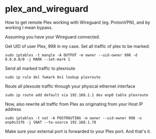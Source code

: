 # plex_and_wireguard
How to get remote Plex working with Wireguard (eg. ProtonVPN), and by working I mean bypass.

Assuming you have your Wireguard connected.

Get UID of user Plex, 998 in my case. Set all traffic of plex to be marked:

```sudo iptables -t mangle -A OUTPUT -m owner --uid-owner 998 -d 0.0.0.0/0 -j MARK --set-mark 1```

Send all marked traffic to plexroute

```sudo ip rule del fwmark 0x1 lookup plexroute```

Route all plexoute traffic through your physical ethernet interface

```sudo ip route add default via 192.168.1.1 dev enp0 table plexroute```

Now, also rewrite all traffic from Plex as originating from your Host IP address

```sudo iptables -t nat -A POSTROUTING -m owner --uid-owner 998 -o enp0s31f6 -j SNAT --to-source 192.168.1.78```

Make sure your external port is forwarded to your Plex port. And that's it.
